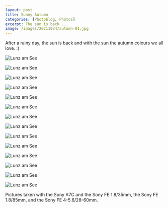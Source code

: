 ```yaml
---
layout: post
title: Sunny Autumn
categories: [Photoblog, Photos]
excerpt: The sun is back ...
image: /images/20211024/autumn-01.jpg
---
```


After a rainy day, the sun is back and with the sun the autumn colours we all love. :)

![Lunz am See](../images/20211024/autumn-01.jpg)

![Lunz am See](../images/20211024/autumn-02.jpg)

![Lunz am See](../images/20211024/autumn-03.jpg)

![Lunz am See](../images/20211024/autumn-04.jpg)

![Lunz am See](../images/20211024/autumn-05.jpg)

![Lunz am See](../images/20211024/autumn-06.jpg)

![Lunz am See](../images/20211024/autumn-07.jpg)

![Lunz am See](../images/20211024/autumn-08.jpg)

![Lunz am See](../images/20211024/autumn-09.jpg)

![Lunz am See](../images/20211024/autumn-10.jpg)

![Lunz am See](../images/20211024/autumn-11.jpg)

![Lunz am See](../images/20211024/autumn-12.jpg)

![Lunz am See](../images/20211024/autumn-13.jpg)

![Lunz am See](../images/20211024/autumn-14.jpg)



Pictures taken with the Sony A7C and the Sony FE 1.8/35mm, the Sony FE 1.8/85mm, and the Sony FE 4-5.6/28-60mm.
